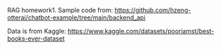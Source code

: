 RAG homework1. Sample code from: https://github.com/hzeng-otterai/chatbot-example/tree/main/backend_api

Data is from Kaggle: https://www.kaggle.com/datasets/pooriamst/best-books-ever-dataset
